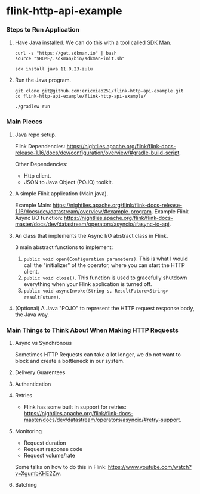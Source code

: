 # flink-http-api-example
### Steps to Run Application
1. Have Java installed.
    We can do this with a tool called [SDK Man](https://sdkman.io/install).
    
    ```
    curl -s "https://get.sdkman.io" | bash
    source "$HOME/.sdkman/bin/sdkman-init.sh"
    
    sdk install java 11.0.23-zulu
    ```

2. Run the Java program.

    ```
    git clone git@github.com:ericxiao251/flink-http-api-example.git
    cd flink-http-api-example/flink-http-api-example/
    
    ./gradlew run 
    ```

### Main Pieces

1. Java repo setup.

    Flink Dependencies: https://nightlies.apache.org/flink/flink-docs-release-1.16/docs/dev/configuration/overview/#gradle-build-script.

    Other Dependencies:
    * Http client.
    * JSON to Java Object (POJO) toolkit.

2. A simple Flink application (Main.java).

    Example Main: https://nightlies.apache.org/flink/flink-docs-release-1.16/docs/dev/datastream/overview/#example-program.
    Example Flink Async I/O function: https://nightlies.apache.org/flink/flink-docs-master/docs/dev/datastream/operators/asyncio/#async-io-api.

3. An class that implements the Async I/O abstract class in Flink.

    3 main abstract functions to implement:
    1. `public void open(Configuration parameters)`. This is what I would call the "initializer" of the operator, where you can start the HTTP client.
    2. `public void close()`. This function is used to gracefully shutdown everything when your Flink application is turned off.
    3. `public void asyncInvoke(String s, ResultFuture<String> resultFuture)`.

   
5. (Optional) A Java "POJO" to represent the HTTP request response body, the Java way.

### Main Things to Think About When Making HTTP Requests

1. Async vs Synchronous

    Sometimes HTTP Requests can take a lot longer, we do not want to block and create a bottleneck in our system.
   
3. Delivery Guarentees
4. Authentication
5. Retries

    * Flink has some built in support for retries: https://nightlies.apache.org/flink/flink-docs-master/docs/dev/datastream/operators/asyncio/#retry-support.

6. Monitoring

    * Request duration
    * Request response code
    * Request volume/rate
  
    Some talks on how to do this in Flink: https://www.youtube.com/watch?v=XgumbKHE2Zw.

7. Batching
